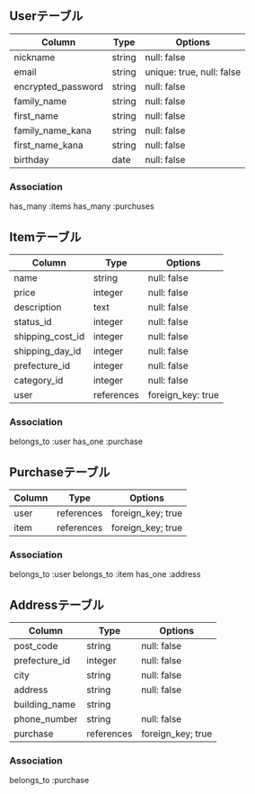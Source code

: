 ## Userテーブル

|Column                      |Type     |Options                   |
|----------------------------|---------|------------------------- |
| nickname                   | string  | null: false              |
| email                     | string  | unique: true, null: false |
| encrypted_password         | string  | null: false              |
| family_name                | string  | null: false              |
| first_name                 | string  | null: false              |
| family_name_kana           | string  | null: false              |
| first_name_kana            | string  | null: false              |
| birthday                   | date    | null: false              |



### Association
has_many   :items
has_many :purchuses


## Itemテーブル

|Column            |Type        |Options           |
|------------------|------------|------------------|
| name             | string     | null: false      |
| price            | integer    | null: false      |
| description      | text       | null: false      | 
| status_id        | integer    | null: false      |
| shipping_cost_id | integer    | null: false      |
| shipping_day_id  | integer    | null: false      |
| prefecture_id    | integer    | null: false      |
| category_id      | integer    | null: false      |
| user             | references | foreign_key: true|




### Association
belongs_to :user
has_one    :purchase




## Purchaseテーブル

|Column            |Type        |Options           |
|------------------|------------|------------------|
| user             | references | foreign_key; true|
| item             | references | foreign_key; true|


### Association
belongs_to :user
belongs_to :item
has_one    :address


## Addressテーブル

|Column        |Type        |Options           |
|--------------|------------|------------------|
| post_code    |string      | null: false      |
| prefecture_id|integer     | null: false      |
| city         |string      | null: false      |
| address      |string      | null: false      |
| building_name|string      |                  |
| phone_number |string      | null: false      |
| purchase     | references | foreign_key; true|



### Association
belongs_to :purchase


